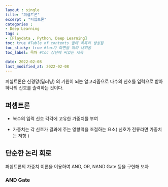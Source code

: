 ```yaml
---
layout : single
title: "퍼셉트론"
excerpt : "퍼셉트론"
categories :
- Deep Learning
tags :
- [Playdata , Python, Deep Learning]
toc: true #Table of contents 옆에 목록이 생성됨
toc_sticky: true #toc가 화면을 따라 내려옴
toc_label: 목차 #toc 상단에 써있는 제목

date: 2022-02-08
last_modified_at: 2022-02-08
---
```


퍼셉트론은 신경망(딥러닝) 의 기원이 되는 알고리즘으로
다수의 신호를 입력으로 받아 하나의 신호를 출력하는 것이다.

## 퍼셉트론

- 복수의 입력 신호 각각에 고유한 가중치를 부여

- 가중치는 각 신호가 결과에 주는 영향력을 조절하는 요소( 신호가 전류라면 가중치는 저항 )

## 단순한 논리 회로

퍼셉트론의 가중치 이론을 이용하여 AND, OR, NAND Gate 등을 구현해 보자

### AND Gate
